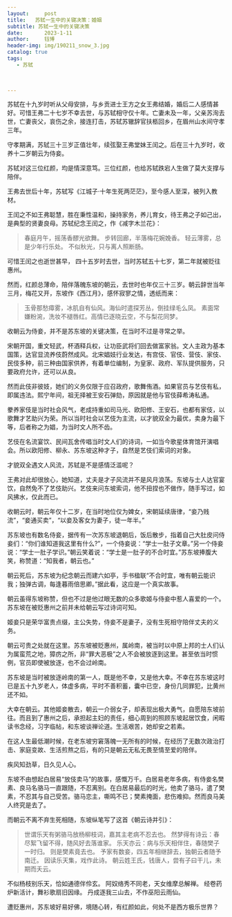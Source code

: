 ```yaml
---
layout:     post
title:   苏轼一生中的关键决策：婚姻
subtitle: 苏轼一生中的关键决策
date:       2023-1-11
author:     钰博
header-img: img/190211_snow_3.jpg
catalog: true
tags:
   - 苏轼
   
   

---
```



苏轼在十九岁时听从父母安排，与乡贡进士王方之女王弗结婚，婚后二人感情甚好。可惜王弗二十七岁不幸去世，与苏轼相守仅十年。亡妻未及一年，父亲苏洵去世，亡妻丧父，哀伤之余，接连打击，苏轼苏辙辞官扶柩回乡，在眉州山水间守孝三年。

守孝期满，苏轼三十三岁正值壮年，续弦娶王弗堂妹王闰之。后在三十九岁时，收养十二岁朝云为侍妾。

苏轼对这三位红颜，均是情深意笃。三位红颜，也给苏轼跌宕人生做了莫大支撑与陪伴。

王弗去世后十年，苏轼写《江城子·十年生死两茫茫》，至今感人至深，被列入教材。

王闰之不如王弗聪慧，胜在秉性温和，操持家务，养儿育女，待王弗之子如己出，是典型的贤妻良母。苏轼纪念王闰之，作《减字木兰花》：
> 春庭月午，摇荡香醪光欲舞。
步转回廊，半落梅花婉娩香。
轻云薄雾，总是少年行乐处。
不似秋光，只与离人照断肠。
 
可惜王闰之也逝世甚早， 四十五岁时去世，当时苏轼五十七岁，第二年就被贬往惠州。

然而，红颜总薄命，陪伴落魄东坡的朝云，去世时也年仅三十三岁。朝云辞世当年三月，梅花又开，东坡作《西江月》，感怀寂寥之情，透纸而来：
> 玉骨那愁瘴雾，冰肌自有仙风。海仙时遣探芳丛，倒挂绿毛么凤。
素面常嫌粉涴，洗妆不褪唇红。高情已逐晓云空，不与梨花同梦。

收朝云为侍妾，并不是苏东坡的关键决策，在当时不过是寻常之举。

宋朝开国，重文轻武，杯酒释兵权，让功臣武将们回去做富家翁。文人主政为基本国策，达官显流养伎蔚然成风。北宋娼妓行业发达，有宫伎、官伎、营伎、家伎、民伎多种，前三种由国家供养，有着单位编制，为皇家、政府、军队提供服务，只要政府允许，还可以从良。

然而此伎非彼妓，她们的义务仅限于应召政府，歌舞侑酒。如果官员与艺伎有私，即属违法。熙宁年间，祖无择被王安石弹劾，原因就是他与官伎薛希涛私通。

豢养家伎是当时社会风气，老成持重如司马光、欧阳修、王安石，也都有家伎，以歌舞才艺助兴为荣。所以当时社会以艺伎为主流，以才貌双全为最优，卖身为最下等，后者称之为娼，为当时文人所不齿。

艺伎在名流宴饮、民间瓦舍传唱当时文人们的诗词，一如当今歌星体育馆开演唱会。所以欧阳修、柳永、苏东坡这种才子，自然是艺伎们索词的对象。

才貌双全遇文人风流，苏轼是不是感情泛滥呢？

王弗对此却很放心，她知道，丈夫是才子风流并不是风月浪荡。东坡与士人达官宴饮，自然免不了艺伎助兴。艺伎来问东坡索词，他不扭捏也不做作，随手写过，如风拂水，仅此而已。

收朝云时，朝云年仅十二岁，在当时地位仅为婢女，宋朝延续唐律，“妾乃贱流”，“妾通买卖”，“以妾及客女为妻子，徒一年半。”

苏东坡也有数名侍妾，据传有一次苏东坡退朝后，饭后散步，指着自己大肚皮问侍妾们：“你们谁知道我这里有什么?”，一个侍妾说：“学士一肚子文章。”另一个侍妾说：“学士一肚子学识。”朝云笑着说：“学士是一肚子的不合时宜。”苏东坡捧腹大笑，称赞道：“知我者，朝云也。”

朝云死后，苏东坡为纪念朝云而建六如亭，手书楹联“不合时宜，唯有朝云能识我；独弹古调，每逢暮雨倍思卿。”据此看，这应是一个真实故事。

朝云虽得东坡称赞，但也不过是他过眼无数的众多歌姬与侍妾中惹人喜爱的一个。苏东坡在被贬惠州之前并未给朝云写过诗词可知。

姬妾只是荣华富贵点缀，主公失势，侍妾不是妻子，没有生死相守陪伴丈夫的义务。

朝云可贵之处就在这里。苏东坡被贬惠州，属岭南，被当时以中原上邦的士人们认为属蛮荒之地，獐疠之所，非“罪大恶极”之人不会被放逐到这里。甚至依当时惯例，官员即使被放逐，也不会过岭南。

苏东坡是当时被放逐岭南的第一人，既是他不幸，又是他大幸。不幸在苏东坡这时已是五十九岁老人，体虚多病，平时不善积蓄，囊中已空，身份几同罪犯，比黄州还不如。

大幸在朝云。其他姬妾散去，朝云一介弱女子，却表现出极大勇气，自愿陪东坡前往。而且到了惠州之后，承担起主妇的责任，细心周到的照顾东坡起居饮食，闲暇读书念经，习字临帖，和东坡谈禅论道。生活艰苦，她却安之若素。

在这人生最低潮时候，在老东坡穷窘落魄一无所有的时候，在经历了无数次政治打击、家庭变故、生活煎熬之后，有的只是朝云无私无畏至情至爱的陪伴。

疾风知劲草，日久见人心。

东坡不由想起白居易“放伎卖马”的故事，感慨万千。白居易老年多病，有侍妾名樊素、良马名骆马一直跟随，不忍离别。在白居易最后的时光，他卖了骆马，遣了樊素，不忍其与自己受苦。骆马恋主，嘶鸣不已；樊素掩面，悲伤难抑。然而良马美人终究是去了。

而朝云不离不弃生死相随，东坡纵笔写了这首《朝云诗并引》：

>
> 世谓乐天有粥骆马放杨柳枝词，嘉其主老病不忍去也。
然梦得有诗云：春尽絮飞留不得，随风好去落谁家。
乐天亦云：病与乐天相伴住，春随樊子一时归。
则是樊素竟去也。
予家有数妾，四五年相继辞去，独朝云者随予南迁。
因读乐天集，戏作此诗。
朝云姓王氏，钱唐人，尝有子曰干儿，未期而夭云。

不似杨枝别乐天，恰如通德伴伶玄。
阿奴络秀不同老，天女维摩总解禅。
经卷药炉新活计，舞衫歌扇旧因缘。
丹成逐我三山去，不作巫阳云雨仙。
 

遭贬惠州，苏东坡好易好佛，境随心转，有红颜如此，何处不是西方极乐世界？